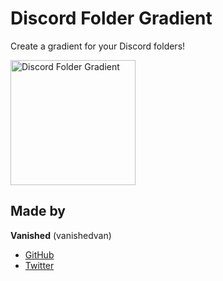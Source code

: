 # Discord Folder Gradient
Create a gradient for your Discord folders!

<a href="http://vanished.tech/discord-folder-gradient">
    <img src="http://vanished.tech/discord-folder-gradient/static/media/logo.48dd97c4.png" alt="Discord Folder Gradient" width="200" />
</a>

## Made by
**Vanished** (vanishedvan)
- [GitHub](https://github.com/vanishedvan)
- [Twitter](https://twitter.com/vanishedvan)